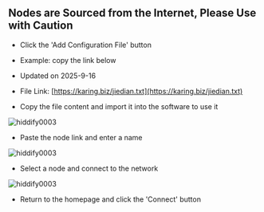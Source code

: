 ## Nodes are Sourced from the Internet, Please Use with Caution

  - Click the 'Add Configuration File' button

  - Example: copy the link below

  - Updated on 2025-9-16

  - File Link: [https://karing.biz/jiedian.txt](https://karing.biz/jiedian.txt)

  - Copy the file content and import it into the software to use it

![hiddify0003](https://getfreevpn.info/img/karing导入5.png)

  - Paste the node link and enter a name

![hiddify0003](https://getfreevpn.info/img/karing导入3.png)

  - Select a node and connect to the network

![hiddify0003](https://getfreevpn.info/img/karing导入4.png)

  - Return to the homepage and click the 'Connect' button